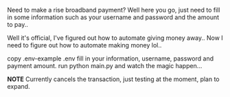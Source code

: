 Need to make a rise broadband payment? Well here you go, just need to fill in some information such as your username and password and the amount to pay..

Well it's official, I've figured out how to automate giving money away.. Now I need to figure out how to automate making money lol..

copy .env-example .env fill in your information, username, password and payment amount. 
run python main.py and watch the magic happen...

**NOTE** Currently cancels the transaction, just testing at the moment, plan to expand. 